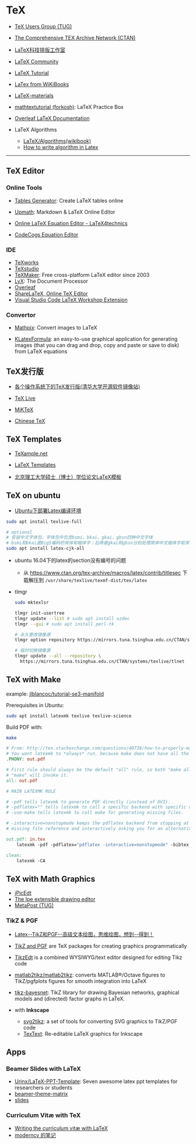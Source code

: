 # TeX

* [TeX Users Group (TUG)](http://www.tug.org/)
* [The Com­pre­hen­sive TEX Archive Net­work (CTAN)](https://ctan.org/)
* [LaTeX科技排版工作室](http://www.latexstudio.net/)

* [LaTeX Community](https://latex.org/forum/)
* [LaTeX Tutorial](https://www.latex-tutorial.com)
* [LaTex from WiKiBooks](https://en.wikibooks.org/wiki/LaTeX)
* [LaTeX-materials](https://github.com/BIT-thesis/LaTeX-materials)
* [mathtextutorial (forkosh)](http://www.forkosh.com/mathtextutorial.html): LaTeX Practice Box
* [Overleaf LaTeX Documentation](https://www.overleaf.com/learn/latex/Main_Page)

* LaTeX Algorithms
    - [LaTeX/Algorithms(wikibook)](https://en.wikibooks.org/wiki/LaTeX/Algorithms)
    - [How to write algorithm in Latex](http://shantoroy.com/latex/how-to-write-algorithm-in-latex/)

---

## TeX Editor

### Online Tools

* [Tables Generator](https://www.tablesgenerator.com/): Create LaTeX tables online

* [Upmath](https://upmath.me/): Markdown & LaTeX Online Editor

* [Online LaTeX Equation Editor - LaTeX4technics](https://www.latex4technics.com/)

* [CodeCogs Equation Editor](http://latex.codecogs.com/)


### IDE

* [TeXworks](http://www.tug.org/texworks/)
* [TeXstudio](https://www.texstudio.org/)
* [TeXMaker](http://www.xm1math.net/texmaker/): Free cross-platform LaTeX editor since 2003
* [LyX](https://www.lyx.org/): The Document Processor
* [Overleaf](https://www.overleaf.com/)
* [ShareLaTeX, Online TeX Editor](https://www.sharelatex.com/)
* [Visual Studio Code LaTeX Workshop Extension](https://github.com/James-Yu/LaTeX-Workshop)

### Convertor

* [Mathpix](https://mathpix.com/): Convert images to LaTeX

* [KLatexFormula](https://klatexformula.sourceforge.io/): an easy-to-use graphical application for generating images (that you can drag and drop, copy and paste or save to disk) from LaTeX equations


## TeX发行版

* [各个操作系统下的TeX发行版(清华大学开源软件镜像站)](https://mirrors.tuna.tsinghua.edu.cn/CTAN/systems/)

* [TeX Live](http://www.tug.org/texlive/)
* [MiKTeX](https://miktex.org/)
* [Chinese TeX](http://www.ctex.org/HomePage)


## TeX Templates

* [TeXample.net](http://www.texample.net/)

* [LaTeX Templates](http://www.latextemplates.com/)

* [北京理工大学硕士（博士）学位论文LaTeX模板](https://github.com/BIT-thesis/LaTeX-template)


## TeX on ubuntu

* [Ubuntu下部署Latex编译环境](http://ptbsare.org/2014/05/12/ubuntu%E4%B8%8B%E9%83%A8%E7%BD%B2latex%E7%BC%96%E8%AF%91%E7%8E%AF%E5%A2%83/#1_-从源里面安装)

```sh
sudo apt install texlive-full

# optional
# 安装中文字体包，字体包中包含bsmi，bkai，gkai，gbsn四种中文字体
# bsmi和bkai是Big5编码的宋体和楷体字；后两者gkai和gbsn分别处理简体中文楷体字和宋体字
sudo apt install latex-cjk-all
```

* ubuntu 16.04下的latex的section没有编号的问题
    - 从 https://www.ctan.org/tex-archive/macros/latex/contrib/titlesec 下载解压到 `/usr/share/texlive/texmf-dist/tex/latex`

* tlmgr
  ```sh
  sudo mktexlsr

  tlmgr init-usertree
  tlmgr update --list # sudo apt install xzdec
  tlmgr --gui # sudo apt install perl-tk

  # 永久更改镜像源
  tlmgr option repository https://mirrors.tuna.tsinghua.edu.cn/CTAN/systems/texlive/tlnet

  # 临时切换镜像源
  tlmgr update --all --repository \
    https://mirrors.tuna.tsinghua.edu.cn/CTAN/systems/texlive/tlnet
  ```


## TeX with Make

example: [jlblancoc/tutorial-se3-manifold](https://github.com/jlblancoc/tutorial-se3-manifold)

Prerequisites in Ubuntu:

```sh
sudo apt install latexmk texlive texlive-science
```

Build PDF with:

```sh
make
```

```makefile title="Makefile"
# From: http://tex.stackexchange.com/questions/40738/how-to-properly-make-a-latex-project
# You want latexmk to *always* run, because make does not have all the info.
.PHONY: out.pdf

# First rule should always be the default "all" rule, so both "make all" and
# "make" will invoke it.
all: out.pdf

# MAIN LATEXMK RULE

# -pdf tells latexmk to generate PDF directly (instead of DVI).
# -pdflatex="" tells latexmk to call a specific backend with specific options.
# -use-make tells latexmk to call make for generating missing files.

# -interactive=nonstopmode keeps the pdflatex backend from stopping at a
# missing file reference and interactively asking you for an alternative.

out.pdf: in.tex
	latexmk -pdf -pdflatex="pdflatex -interactive=nonstopmode" -bibtex -use-make in.tex

clean:
	latexmk -CA
```

## TeX with Math Graphics

* [jPicEdt](http://jpicedt.sourceforge.net/site/index.php)
* [The Ipe extensible drawing editor](http://ipe.otfried.org/)
* [MetaPost (TUG)](https://tug.org/metapost.html)

### TikZ & PGF

* [Latex--TikZ和PGF--高级文本绘图，思维绘图，想到--得到！](https://www.cnblogs.com/tsingke/p/6649800.html)

* [TikZ and PGF](http://www.texample.net/tikz/) are TeX packages for creating graphics programmatically

* [TikzEdt](http://www.tikzedt.org/) is a combined WYSIWYG/text editor designed for editing Tikz code

* [matlab2tikz/matlab2tikz](https://github.com/matlab2tikz/matlab2tikz): converts MATLAB®/Octave figures to TikZ/pgfplots figures for smooth integration into LaTeX

* [tikz-bayesnet](https://github.com/jluttine/tikz-bayesnet): TikZ library for drawing Bayesian networks, graphical models and (directed) factor graphs in LaTeX.

* with **Inkscape**
    - [svg2tikz](https://github.com/kjellmf/svg2tikz): a set of tools for converting SVG graphics to TikZ/PGF code
    - [TexText](https://textext.github.io/textext/): Re-editable LaTeX graphics for Inkscape


## Apps

### Beamer Slides with LaTeX

* [Urinx/LaTeX-PPT-Template](https://github.com/Urinx/LaTeX-PPT-Template): Seven awesome latex ppt templates for researchers or students
* [beamer-theme-matrix](https://hartwork.org/beamer-theme-matrix/)
* [slides](https://github.com/wzpan/wzpan.github.io/wiki/slides)

### Curriculum Vitæ with TeX

* [Writing the curriculum vitæ with LaTeX](http://tug.org/pracjourn/2007-4/mori/)
* [moderncv 的笔记](https://www.xiangsun.org/tex/notes-on-moderncv)

